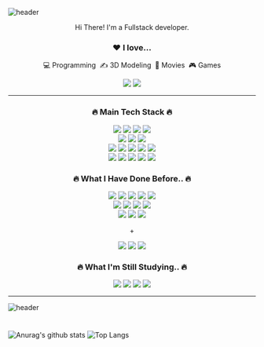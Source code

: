 ![header](https://capsule-render.vercel.app/api?type=wave&color=gradient&height=200&section=header&text=mailhyuil&fontSize=60)
<div align="center">

  <p>Hi There! I'm a Fullstack developer.</p>
  
  <h3>❤️ I love...</h3>
  <p>💻 Programming&nbsp;&nbsp;✍️ 3D Modeling&nbsp;&nbsp;🎥 Movies&nbsp;&nbsp;🎮 Games</p>
   <a href="https://www.youtube.com/lamerhino3d"><img src="https://img.shields.io/badge/My youtube-FF0000?style=for-the-badge&logo=youtube&logoColor=white"></a>
   <a href="https://mailhyuil.github.io/"><img src="https://img.shields.io/badge/My blog-181717?style=for-the-badge&logo=github&logoColor=white"></a>
  <hr>
  <h3>🔥 Main Tech Stack 🔥</h3>
  <div>
    <img src="https://img.shields.io/badge/HTML5-E34F26?style=&logo=Html5&logoColor=white">
    <img src="https://img.shields.io/badge/CSS3-1572B6?style=&logo=CSS3&logoColor=white">
    <img src="https://img.shields.io/badge/Javascript-F7DF1E?style=&logo=JavaScript&logoColor=black">
    <img src="https://img.shields.io/badge/Typescript-3178C6?style=&logo=TypeScript&logoColor=white">
  </div>
  <div>
    <img src="https://img.shields.io/badge/Angular-FFFFFF?style=&logo=Angular&logoColor=red">
    <img src="https://img.shields.io/badge/Ionic-3880FF?style=&logo=Ionic&logoColor=white">
    <img src="https://img.shields.io/badge/Tailwindcss-06B6D4?style=&logo=tailwindcss&logoColor=white">
  </div>
  <div>
    <img src="https://img.shields.io/badge/Node.js-339933?style=&logo=Node.js&logoColor=white">
    <img src="https://img.shields.io/badge/NestJS-E0234E?style=&logo=NestJS&logoColor=white">
    <img src="https://img.shields.io/badge/Prisma-2D3748?style=&logo=Prisma&logoColor=white">
    <img src="https://img.shields.io/badge/Postgresql-4169E1?style=&logo=postgresql&logoColor=white">
    <img src="https://img.shields.io/badge/Redis-F80000?style=&logo=redis&logoColor=white">
  </div>
  <div>
    <img src="https://img.shields.io/badge/Linux-FCC624?style=&logo=linux&logoColor=black">
    <img src="https://img.shields.io/badge/Nginx-009639?style=&logo=nginx&logoColor=white">
    <img src="https://img.shields.io/badge/Docker-2496ED?style=&logo=docker&logoColor=white">
    <img src="https://img.shields.io/badge/Kubernetes-2496ED?style=&logo=kubernetes&logoColor=white">
    <img src="https://img.shields.io/badge/AWS-FF9900?style=&logo=AmazonAWS&logoColor=black">
  </div>
  <h3>🔥 What I Have Done Before.. 🔥</h3>
  <div>
    <img src="https://img.shields.io/badge/Vue-4FC08D?style=&logo=Vue.js&logoColor=white">
    <img src="https://img.shields.io/badge/Nuxt-00DC82?style=&logo=Nuxt.js&logoColor=white">
    <img src="https://img.shields.io/badge/React-61DAFB?style=&logo=React&logoColor=black">
    <img src="https://img.shields.io/badge/Next-231F20?style=&logo=Next.js&logoColor=white">
    <img src="https://img.shields.io/badge/Flutter-3880FF?style=&logo=Flutter&logoColor=white">
  </div>
  <div>
    <img src="https://img.shields.io/badge/Java-007396?style=&logo=Java&logoColor=white">
    <img src="https://img.shields.io/badge/Spring MVC-6DB33F?style=&logo=Spring&logoColor=white">
    <img src="https://img.shields.io/badge/Spring Boot-6DB33F?style=&logo=SpringBoot&logoColor=white">
    <img src="https://img.shields.io/badge/Hibernate-59666C?style=&logo=Hibernate&logoColor=white">
  </div>
  <div>
    <img src="https://img.shields.io/badge/Mysql-4479A1?style=&logo=mysql&logoColor=white">
    <img src="https://img.shields.io/badge/Oracle-F80000?style=&logo=oracle&logoColor=white">
    <img src="https://img.shields.io/badge/MongoDB-47A248?style=&logo=mongodb&logoColor=white">
  </div>
  <p>+</p>
  <div>
    <img src="https://img.shields.io/badge/Rhino3d-801010?style=&logo=rhinoceros&logoColor=white">
    <img src="https://img.shields.io/badge/Illustrator-FF9A00?style=&logo=AdobeIllustrator&logoColor=white">
    <img src="https://img.shields.io/badge/Photoshop-31A8FF?style=&logo=AdobePhotoshop&logoColor=white">
  </div>
    <h3>🔥 What I'm Still Studying.. 🔥</h3>
  <div>
    <div>
      <img src="https://img.shields.io/badge/Golang-FFFFFF?style=&logo=Go&logoColor=blue">
      <img src="https://img.shields.io/badge/Rust-801010?style=&logo=Rust&logoColor=white">
      <img src="https://img.shields.io/badge/Kafka-231F20?style=&logo=apachekafka&logoColor=white">
      <img src="https://img.shields.io/badge/Elasticstack-FCC624?style=&logo=elastic&logoColor=black">
    </div>
  </div>
</div>
<hr>

![header](https://capsule-render.vercel.app/api?type=wave&color=gradient&height=200&section=footer)

#
![Anurag's github stats](https://github-readme-stats.vercel.app/api?username=mailhyuil&show_icons=true&theme=tokyonight)
![Top Langs](https://github-readme-stats.vercel.app/api/top-langs/?username=mailhyuil&layout=compact&theme=tokyonight)


